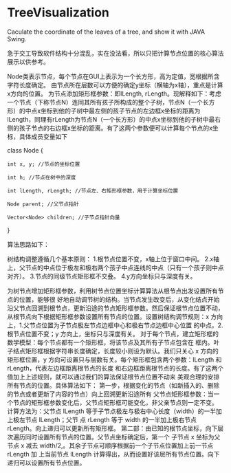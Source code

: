 # TreeVisualization
Caculate the coordinate of the leaves of a tree, and show it with JAVA Swing.

急于交工导致软件结构十分混乱，实在没法看，所以只把计算节点位置的核心算法展示以供参考。

Node类表示节点，每个节点在GUI上表示为一个长方形，高为定值，宽根据所含字符长度确定。
由节点所在层数可以方便的确定y坐标（横轴为x轴），重点是计算x方向的位置。
为节点添加矩形框参数：即lLength, rLength。现解释如下：考虑一个节点（下称节点N）连同其所有孩子所构成的整个子树，节点N（一个长方形）的中点x坐标到他的子树中最左侧的孩子节点的左边框x坐标的距离为lLength，同理有rLength为节点N（一个长方形）的中点x坐标到他的子树中最右侧的孩子节点的右边框x坐标的距离。有了这两个参数便可以计算每个节点的x坐标，具体成员变量如下


class Node {

	int x, y; //节点的坐标位置
	
	int h; //节点在树中的深度 
	
	int lLength, rLength; //节点左、右矩形框参数，用于计算坐标位置
	
	Node parent; //父节点指针 
	
	Vector<Node> children; //子节点指针向量 
	
}


算法思路如下：

树结构调整遵循几个基本原则：
1.根节点位置不变，x轴上位于窗口中间。
2.x轴上，父节点的中点位于极左和极右两个孩子中点连线的中点（只有一个孩子则中点对齐）。
3.节点的同级节点矩形框不交叠。
4.y方向坐标只与深度有关。

为树节点增加矩形框参数，利用树节点位置坐标计算算法从根节点出发设置所有节点的位置，能够很 好地自动调节树的结构。当节点发生改变后，从变化结点开始沿父节点回溯到根节点，更新沿途的节点矩形框参数。然后保证根节点位置不动，从根节点向下根据矩形框参数设置所有节点的位置。设置树结构调节规则：x 方向上，1.父节点位置为子节点极左节点边框中心和极右节点边框中心位置 的中点。2.根节点位置不变；y 方向上，坐标只与深度有关。 对于每个节点，建立矩形框的数学模型：每个节点都有一个矩形框，将该节点及其所有子节点包含在 框内。叶子结点矩形框根据字符串长度确定，长度较小则设为默认。我们只关心 x 方向的矩形框位置，y 方向可设置只与层数有关。每个矩形框包含两个参数：lLength 和 rLength，代表左边框距离根节点的长度 和右边框距离根节点的长度。有了这两个值加上上述规则，就可以通过我们的算法保证根节点位置不动来 美观合理的安排所有节点的位置。具体算法如下： 第一步，根据变化的节点（如新插入的、删除的节点或者更新了内容的节点）向上回溯更新沿途所有 父节点矩形框参数：当一个节点的矩形框参数变化后，父节点矩形框可能变化，非父亲节点则一定不变。 计算方法为：父节点 lLength 等于子节点极左与极右中心长度（width）的一半加上极左节点 lLength；父节 点 rLength 等于 width 的一半加上极右节点 rLength。向上递归可以更新所有矩形框。 第二部：由已知的根节点坐标，向下层次遍历同时设置所有节点的位置。父节点坐标确定后，第一个 子节点 x 坐标为父节点 x 减去 width/2,。其余子节点可顺序根据前一个子节点位置加上前一节点 rLength 加 上当前节点 lLength 计算得出，从而设置好该层所有节点位置。向下递归可以设置所有节点位置。